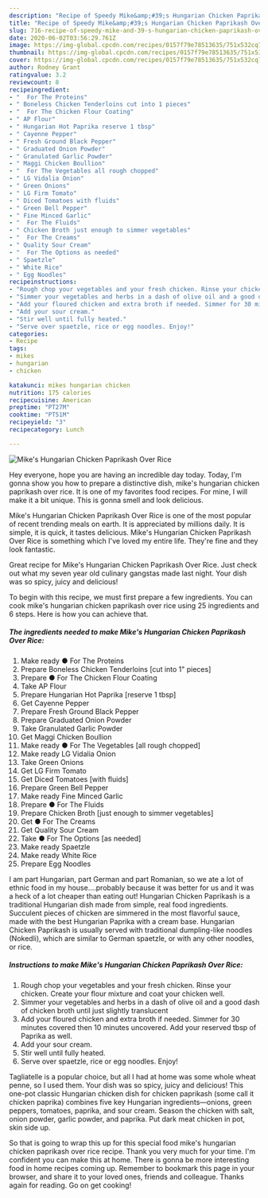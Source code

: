 ```yaml
---
description: "Recipe of Speedy Mike&amp;#39;s Hungarian Chicken Paprikash Over Rice"
title: "Recipe of Speedy Mike&amp;#39;s Hungarian Chicken Paprikash Over Rice"
slug: 716-recipe-of-speedy-mike-and-39-s-hungarian-chicken-paprikash-over-rice
date: 2020-06-02T03:56:29.761Z
image: https://img-global.cpcdn.com/recipes/0157f79e78513635/751x532cq70/mikes-hungarian-chicken-paprikash-over-rice-recipe-main-photo.jpg
thumbnail: https://img-global.cpcdn.com/recipes/0157f79e78513635/751x532cq70/mikes-hungarian-chicken-paprikash-over-rice-recipe-main-photo.jpg
cover: https://img-global.cpcdn.com/recipes/0157f79e78513635/751x532cq70/mikes-hungarian-chicken-paprikash-over-rice-recipe-main-photo.jpg
author: Rodney Grant
ratingvalue: 3.2
reviewcount: 8
recipeingredient:
- "  For The Proteins"
- " Boneless Chicken Tenderloins cut into 1 pieces"
- "  For The Chicken Flour Coating"
- " AP Flour"
- " Hungarian Hot Paprika reserve 1 tbsp"
- " Cayenne Pepper"
- " Fresh Ground Black Pepper"
- " Graduated Onion Powder"
- " Granulated Garlic Powder"
- " Maggi Chicken Boullion"
- "  For The Vegetables all rough chopped"
- " LG Vidalia Onion"
- " Green Onions"
- " LG Firm Tomato"
- " Diced Tomatoes with fluids"
- " Green Bell Pepper"
- " Fine Minced Garlic"
- "  For The Fluids"
- " Chicken Broth just enough to simmer vegetables"
- "  For The Creams"
- " Quality Sour Cream"
- "  For The Options as needed"
- " Spaetzle"
- " White Rice"
- " Egg Noodles"
recipeinstructions:
- "Rough chop your vegetables and your fresh chicken. Rinse your chicken. Create your flour mixture and coat your chicken well."
- "Simmer your vegetables and herbs in a dash of olive oil and a good dash of chicken broth until just slightly translucent"
- "Add your floured chicken and extra broth if needed. Simmer for 30 minutes covered then 10 minutes uncovered. Add your reserved tbsp of Paprika as well."
- "Add your sour cream."
- "Stir well until fully heated."
- "Serve over spaetzle, rice or egg noodles. Enjoy!"
categories:
- Recipe
tags:
- mikes
- hungarian
- chicken

katakunci: mikes hungarian chicken 
nutrition: 175 calories
recipecuisine: American
preptime: "PT27M"
cooktime: "PT51M"
recipeyield: "3"
recipecategory: Lunch

---
```



![Mike&#39;s Hungarian Chicken Paprikash Over Rice](https://img-global.cpcdn.com/recipes/0157f79e78513635/751x532cq70/mikes-hungarian-chicken-paprikash-over-rice-recipe-main-photo.jpg)

Hey everyone, hope you are having an incredible day today. Today, I'm gonna show you how to prepare a distinctive dish, mike&#39;s hungarian chicken paprikash over rice. It is one of my favorites food recipes. For mine, I will make it a bit unique. This is gonna smell and look delicious.

Mike&#39;s Hungarian Chicken Paprikash Over Rice is one of the most popular of recent trending meals on earth. It is appreciated by millions daily. It is simple, it is quick, it tastes delicious. Mike&#39;s Hungarian Chicken Paprikash Over Rice is something which I've loved my entire life. They're fine and they look fantastic.

Great recipe for Mike&#39;s Hungarian Chicken Paprikash Over Rice. Just check out what my seven year old culinary gangstas made last night. Your dish was so spicy, juicy and delicious!


To begin with this recipe, we must first prepare a few ingredients. You can cook mike&#39;s hungarian chicken paprikash over rice using 25 ingredients and 6 steps. Here is how you can achieve that.

<!--inarticleads1-->

##### The ingredients needed to make Mike&#39;s Hungarian Chicken Paprikash Over Rice:

1. Make ready  ● For The Proteins
1. Prepare  Boneless Chicken Tenderloins [cut into 1&#34; pieces]
1. Prepare  ● For The Chicken Flour Coating
1. Take  AP Flour
1. Prepare  Hungarian Hot Paprika [reserve 1 tbsp]
1. Get  Cayenne Pepper
1. Prepare  Fresh Ground Black Pepper
1. Prepare  Graduated Onion Powder
1. Take  Granulated Garlic Powder
1. Get  Maggi Chicken Boullion
1. Make ready  ● For The Vegetables [all rough chopped]
1. Make ready  LG Vidalia Onion
1. Take  Green Onions
1. Get  LG Firm Tomato
1. Get  Diced Tomatoes [with fluids]
1. Prepare  Green Bell Pepper
1. Make ready  Fine Minced Garlic
1. Prepare  ● For The Fluids
1. Prepare  Chicken Broth [just enough to simmer vegetables]
1. Get  ● For The Creams
1. Get  Quality Sour Cream
1. Take  ● For The Options [as needed]
1. Make ready  Spaetzle
1. Make ready  White Rice
1. Prepare  Egg Noodles


I am part Hungarian, part German and part Romanian, so we ate a lot of ethnic food in my house….probably because it was better for us and it was a heck of a lot cheaper than eating out! Hungarian Chicken Paprikash is a traditional Hungarian dish made from simple, real food ingredients. Succulent pieces of chicken are simmered in the most flavorful sauce, made with the best Hungarian Paprika with a cream base. Hungarian Chicken Paprikash is usually served with traditional dumpling-like noodles (Nokedli), which are similar to German spaetzle, or with any other noodles, or rice. 

<!--inarticleads2-->

##### Instructions to make Mike&#39;s Hungarian Chicken Paprikash Over Rice:

1. Rough chop your vegetables and your fresh chicken. Rinse your chicken. Create your flour mixture and coat your chicken well.
1. Simmer your vegetables and herbs in a dash of olive oil and a good dash of chicken broth until just slightly translucent
1. Add your floured chicken and extra broth if needed. Simmer for 30 minutes covered then 10 minutes uncovered. Add your reserved tbsp of Paprika as well.
1. Add your sour cream.
1. Stir well until fully heated.
1. Serve over spaetzle, rice or egg noodles. Enjoy!


Tagliatelle is a popular choice, but all I had at home was some whole wheat penne, so I used them. Your dish was so spicy, juicy and delicious! This one-pot classic Hungarian chicken dish for chicken paprikash (some call it chicken paprika) combines five key Hungarian ingredients—onions, green peppers, tomatoes, paprika, and sour cream. Season the chicken with salt, onion powder, garlic powder, and paprika. Put dark meat chicken in pot, skin side up. 

So that is going to wrap this up for this special food mike&#39;s hungarian chicken paprikash over rice recipe. Thank you very much for your time. I'm confident you can make this at home. There is gonna be more interesting food in home recipes coming up. Remember to bookmark this page in your browser, and share it to your loved ones, friends and colleague. Thanks again for reading. Go on get cooking!
